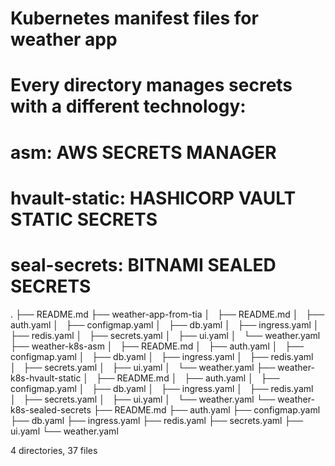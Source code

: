# Kubernetes manifest files for weather app
# Every directory manages secrets with a different technology:
# asm: AWS SECRETS MANAGER
# hvault-static: HASHICORP VAULT STATIC SECRETS
# seal-secrets: BITNAMI SEALED SECRETS

.
├── README.md
├── weather-app-from-tia
│   ├── README.md
│   ├── auth.yaml
│   ├── configmap.yaml
│   ├── db.yaml
│   ├── ingress.yaml
│   ├── redis.yaml
│   ├── secrets.yaml
│   ├── ui.yaml
│   └── weather.yaml
├── weather-k8s-asm
│   ├── README.md
│   ├── auth.yaml
│   ├── configmap.yaml
│   ├── db.yaml
│   ├── ingress.yaml
│   ├── redis.yaml
│   ├── secrets.yaml
│   ├── ui.yaml
│   └── weather.yaml
├── weather-k8s-hvault-static
│   ├── README.md
│   ├── auth.yaml
│   ├── configmap.yaml
│   ├── db.yaml
│   ├── ingress.yaml
│   ├── redis.yaml
│   ├── secrets.yaml
│   ├── ui.yaml
│   └── weather.yaml
└── weather-k8s-sealed-secrets
    ├── README.md
    ├── auth.yaml
    ├── configmap.yaml
    ├── db.yaml
    ├── ingress.yaml
    ├── redis.yaml
    ├── secrets.yaml
    ├── ui.yaml
    └── weather.yaml

4 directories, 37 files
